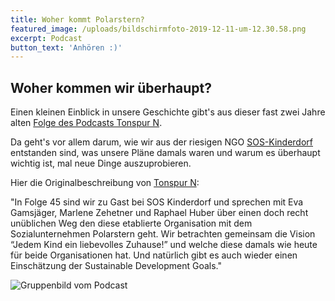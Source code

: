 ```yaml
---
title: Woher kommt Polarstern?
featured_image: /uploads/bildschirmfoto-2019-12-11-um-12.30.58.png
excerpt: Podcast
button_text: 'Anhören :)'
---
```

## Woher kommen wir überhaupt?

Einen kleinen Einblick in unsere Geschichte gibt's aus dieser fast zwei Jahre alten [Folge des Podcasts Tonspur N](https://soundcloud.com/tonspur-n/folge-45-soskinderdorf-polarstern). 

Da geht's vor allem darum, wie wir aus der riesigen NGO [SOS-Kinderdorf](https://www.sos-kinderdorf.at) entstanden sind, was unsere Pläne damals waren und warum es überhaupt wichtig ist, mal neue Dinge auszuprobieren.

Hier die Originalbeschreibung von [Tonspur N](https://tonspur-n.eu):

"In Folge 45 sind wir zu Gast bei SOS Kinderdorf und sprechen mit Eva Gamsjäger, Marlene Zehetner und Raphael Huber über einen doch recht unüblichen Weg den diese etablierte Organisation mit dem Sozialunternehmen Polarstern geht. Wir betrachten gemeinsam die Vision “Jedem Kind ein liebevolles Zuhause!” und welche diese damals wie heute für beide Organisationen hat. Und natürlich gibt es auch wieder einen Einschätzung der Sustainable Development Goals."

![Gruppenbild vom Podcast](/uploads/bildschirmfoto-2019-12-11-um-12.30.58.png "Gruppenbild vom Podcast")
